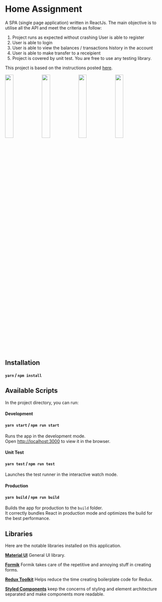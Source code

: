 
# Home Assignment

A SPA (single page application) written in ReactJs. The main objective is to utilise all the API and meet the criteria as follow:

 1. Project runs as expected without crashing User is able to register
 2. User is able to login
 3. User is able to view the balances / transactions history in the account
 4. User is able to make transfer to a receipient
 5. Project is covered by unit test. You are free to use
    any testing library.

This project is based on the instructions posted [here](https://github.com/RDCMDT/mdt-homework-instruction).

<img  src="https://user-images.githubusercontent.com/58968255/141316133-2bd10ed4-1bdd-4b3d-b0ae-c277498fa68f.png"  width="23%"></img> <img  src="https://user-images.githubusercontent.com/58968255/141316140-5df4efa4-63fb-4da7-b213-29e17dbb9946.png"  width="23%"></img> <img  src="https://user-images.githubusercontent.com/58968255/141316144-cda251be-d960-469c-a033-c8ad2114c520.png"  width="23%"></img> <img  src="https://user-images.githubusercontent.com/58968255/141316148-abc6cc9f-fbb5-4daa-91a7-af7d95d6d069.png"  width="23%"></img>

## Installation

#### `yarn` / `npm install`

## Available Scripts

In the project directory, you can run:

#### Development
#### `yarn start` / `npm run start`

Runs the app in the development mode.\
Open [http://localhost:3000](http://localhost:3000) to view it in the browser.

#### Unit Test
#### `yarn test` / `npm run test`
Launches the test runner in the interactive watch mode.

#### Production
#### `yarn build` / `npm run build`
Builds the app for production to the `build` folder.\
It correctly bundles React in production mode and optimizes the build for the best performance.

## Libraries
Here are the notable libraries installed on this application.

**[Material UI](https://mui.com/)**
General UI library.

**[Formik](https://formik.org/)**
Formik takes care of the repetitive and annoying stuff in creating forms.

**[Redux Toolkit](https://redux-toolkit.js.org/)**
Helps reduce the time creating boilerplate code for Redux.

**[Styled Components](https://styled-components.com/)**
keep the concerns of styling and element architecture separated and make components more readable.
